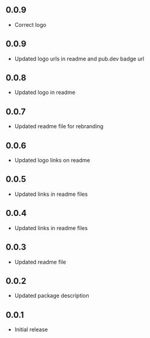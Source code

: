 ## 0.0.9

* Correct logo

## 0.0.9

* Updated logo urls in readme and pub.dev badge url

## 0.0.8

* Updated logo in readme

## 0.0.7

* Updated readme file for rebranding

## 0.0.6

* Updated logo links on readme

## 0.0.5

* Updated links in readme files

## 0.0.4

* Updated links in readme files

## 0.0.3

* Updated readme file

## 0.0.2

* Updated package description

## 0.0.1

* Initial release

